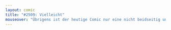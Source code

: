 ```yaml
---
layout: comic
title: "#2509: Vielleicht"
mouseover: "Übrigens ist der heutige Comic nur eine nicht beidseitig unpassende Überleitung zwischen dem gestrigen und dem morgigen."
---
```

